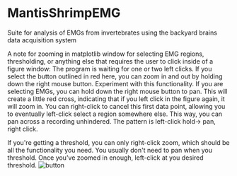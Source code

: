 # MantisShrimpEMG
Suite for analysis of EMGs from invertebrates using the backyard brains data acquisition system

A note for zooming in matplotlib window for selecting EMG regions, thresholding, or anything else that requires the user to click inside of a figure window: The program is waiting for one or two left clicks. If you select the button outlined in red here, you can zoom in and out by holding down the right mouse button. Experiment with this functionality. If you are selecting EMGs, you can hold down the right mouse button to pan. This will create a little red cross, indicating that if you left click in the figure again, it will zoom in. You can right-click to cancel this first data point, allowing you to eventually left-click select a region somewhere else. This way, you can pan across a recording unhindered. The pattern is left-click hold-> pan, right click.

If you're getting a threshold, you can only right-click zoom, which should be all the functionality you need. You usually don't need to pan when you threshold. Once you've zoomed in enough, left-click at you desired threshold.
![button](https://github.com/BackyardBrains/MantisShrimpEMG/blob/master/img/threshold_annotated.PNG)
